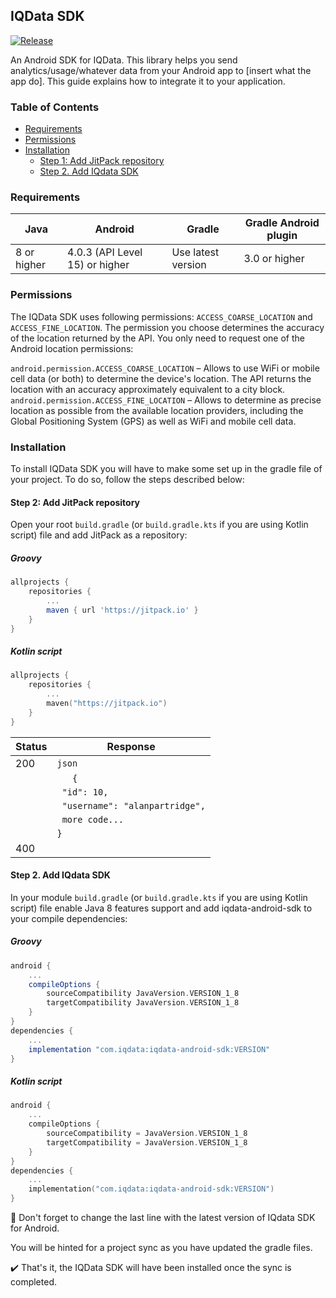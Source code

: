 ## IQData SDK

[![Release](https://jitpack.io/v/jitpack/android-example.svg)](https://jitpack.io/#jitpack/android-example)

An Android SDK for IQData. This library helps you send analytics/usage/whatever data from your Android app to [insert what the app do]. This guide explains how to integrate it to your application.

### Table of Contents
- [Requirements](#requirements)
- [Permissions](#permissions)
- [Installation](#installation)
    - [Step 1: Add JitPack repository](#step-1-add-jitpack-repository)
    - [Step 2. Add IQdata SDK](#step-2-add-iqdata-sdk)

### Requirements
|Java|Android|Gradle|Gradle Android plugin|
|---|---|---|---|
|8 or higher|4.0.3 (API Level 15) or higher|Use latest version|3.0 or higher|

### Permissions
The IQData SDK uses following permissions: `ACCESS_COARSE_LOCATION` and `ACCESS_FINE_LOCATION`.
The permission you choose determines the accuracy of the location returned by the API. You only need to request one of the Android location permissions:

`android.permission.ACCESS_COARSE_LOCATION` – Allows to use WiFi or mobile cell data (or both) to determine the device's location. The API returns the location with an accuracy approximately equivalent to a city block.
`android.permission.ACCESS_FINE_LOCATION` – Allows to determine as precise location as possible from the available location providers, including the Global Positioning System (GPS) as well as WiFi and mobile cell data.

### Installation

To install IQData SDK you will have to make some set up in the gradle file of your project. To do so, follow the steps described below:

#### Step 2: Add JitPack repository

Open your root `build.gradle` (or `build.gradle.kts` if you are using Kotlin script) file and add JitPack as a repository:

##### Groovy
```groovy
allprojects {
    repositories {
        ...
        maven { url 'https://jitpack.io' }
    }
}
```
##### Kotlin script
```kotlin
allprojects {
    repositories {
        ...
        maven("https://jitpack.io")
    }
}
```

| Status | Response  |
| ------ | --------- |
| 200    | `json`                          |
|        | `   {`                          |
|        | ` "id": 10,`                    |
|        | ` "username": "alanpartridge",` |
|        | ` more code...`                 |
|        | `}`                             |
| 400    |                                 |

#### Step 2. Add IQdata SDK

In your module `build.gradle` (or `build.gradle.kts` if you are using Kotlin script) file enable Java 8 features support and add iqdata-android-sdk to your compile dependencies:

##### Groovy
```groovy
android {
    ...
    compileOptions {
        sourceCompatibility JavaVersion.VERSION_1_8
        targetCompatibility JavaVersion.VERSION_1_8
    }
}
dependencies {
    ...
    implementation "com.iqdata:iqdata-android-sdk:VERSION"
}
```
##### Kotlin script
```kotlin
android {
    ...
    compileOptions {
        sourceCompatibility = JavaVersion.VERSION_1_8
        targetCompatibility = JavaVersion.VERSION_1_8
    }
}
dependencies {
    ...
    implementation("com.iqdata:iqdata-android-sdk:VERSION")
}
```
:small_blue_diamond: Don't forget to change the last line with the latest version of IQdata SDK for Android.

You will be hinted for a project sync as you have updated the gradle files.

:heavy_check_mark: That's it, the IQData SDK will have been installed once the sync is completed.
